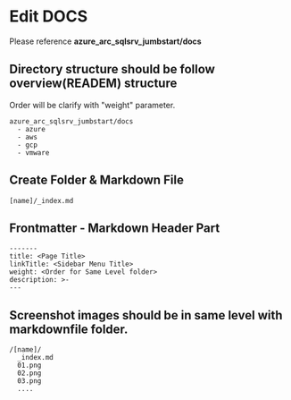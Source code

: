 # Edit DOCS

Please reference **azure_arc_sqlsrv_jumbstart/docs**

## Directory structure should be follow overview(READEM) structure

Order will be clarify with "weight" parameter.

```
azure_arc_sqlsrv_jumbstart/docs
  - azure
  - aws
  - gcp
  - vmware
```

##  Create Folder & Markdown File 

```
[name]/_index.md
```

## Frontmatter - Markdown Header Part

```
-------
title: <Page Title>
linkTitle: <Sidebar Menu Title>
weight: <Order for Same Level folder>
description: >-
---
```

## Screenshot images should be in same level with markdownfile folder.

```
/[name]/
  _index.md
  01.png
  02.png
  03.png
  ....

```